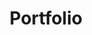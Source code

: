---
title: Portfolio
layout: portfolio-list

navigation:
- text: HOME
  title: Home
  url: /resonancedev/
- text: NEWS
  title: News
  url: /resonancedev/news/
- text: PORTOFOLIO
  title: Portfolio
  url: /resonancedev/portfolio/
- text: CAREERS
  title: Careers
  url: /resonancedev/careers/
- text: CONTACT
  title: Contact
  url: /resonancedev/contact/
---